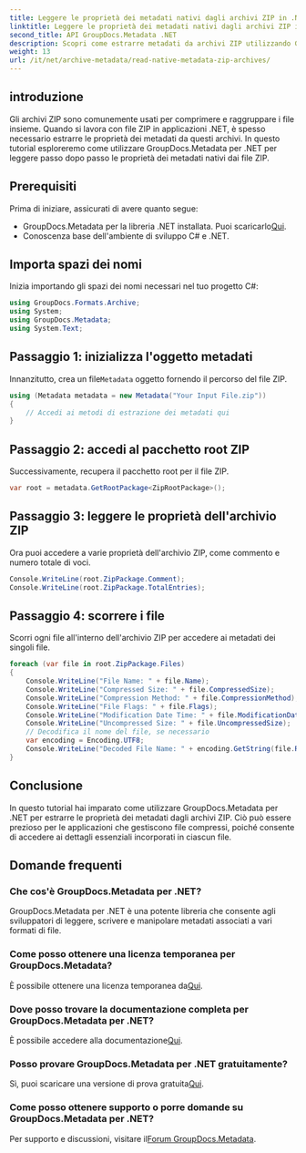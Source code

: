 ```yaml
---
title: Leggere le proprietà dei metadati nativi dagli archivi ZIP in .NET
linktitle: Leggere le proprietà dei metadati nativi dagli archivi ZIP in .NET
second_title: API GroupDocs.Metadata .NET
description: Scopri come estrarre metadati da archivi ZIP utilizzando GroupDocs.Metadata per .NET. Esplora le istruzioni dettagliate per leggere le proprietà native.
weight: 13
url: /it/net/archive-metadata/read-native-metadata-zip-archives/
---
```

## introduzione
Gli archivi ZIP sono comunemente usati per comprimere e raggruppare i file insieme. Quando si lavora con file ZIP in applicazioni .NET, è spesso necessario estrarre le proprietà dei metadati da questi archivi. In questo tutorial esploreremo come utilizzare GroupDocs.Metadata per .NET per leggere passo dopo passo le proprietà dei metadati nativi dai file ZIP.
## Prerequisiti
Prima di iniziare, assicurati di avere quanto segue:
- GroupDocs.Metadata per la libreria .NET installata. Puoi scaricarlo[Qui](https://releases.groupdocs.com/metadata/net/).
- Conoscenza base dell'ambiente di sviluppo C# e .NET.

## Importa spazi dei nomi
Inizia importando gli spazi dei nomi necessari nel tuo progetto C#:
```csharp
using GroupDocs.Formats.Archive;
using System;
using GroupDocs.Metadata;
using System.Text;
```
## Passaggio 1: inizializza l'oggetto metadati
 Innanzitutto, crea un file`Metadata` oggetto fornendo il percorso del file ZIP.
```csharp
using (Metadata metadata = new Metadata("Your Input File.zip"))
{
    // Accedi ai metodi di estrazione dei metadati qui
}
```
## Passaggio 2: accedi al pacchetto root ZIP
Successivamente, recupera il pacchetto root per il file ZIP.
```csharp
var root = metadata.GetRootPackage<ZipRootPackage>();
```
## Passaggio 3: leggere le proprietà dell'archivio ZIP
Ora puoi accedere a varie proprietà dell'archivio ZIP, come commento e numero totale di voci.
```csharp
Console.WriteLine(root.ZipPackage.Comment);
Console.WriteLine(root.ZipPackage.TotalEntries);
```
## Passaggio 4: scorrere i file
Scorri ogni file all'interno dell'archivio ZIP per accedere ai metadati dei singoli file.
```csharp
foreach (var file in root.ZipPackage.Files)
{
    Console.WriteLine("File Name: " + file.Name);
    Console.WriteLine("Compressed Size: " + file.CompressedSize);
    Console.WriteLine("Compression Method: " + file.CompressionMethod);
    Console.WriteLine("File Flags: " + file.Flags);
    Console.WriteLine("Modification Date Time: " + file.ModificationDateTime);
    Console.WriteLine("Uncompressed Size: " + file.UncompressedSize);
    // Decodifica il nome del file, se necessario
    var encoding = Encoding.UTF8;
    Console.WriteLine("Decoded File Name: " + encoding.GetString(file.RawName));
}
```

## Conclusione
In questo tutorial hai imparato come utilizzare GroupDocs.Metadata per .NET per estrarre le proprietà dei metadati dagli archivi ZIP. Ciò può essere prezioso per le applicazioni che gestiscono file compressi, poiché consente di accedere ai dettagli essenziali incorporati in ciascun file.

## Domande frequenti
### Che cos'è GroupDocs.Metadata per .NET?
GroupDocs.Metadata per .NET è una potente libreria che consente agli sviluppatori di leggere, scrivere e manipolare metadati associati a vari formati di file.
### Come posso ottenere una licenza temporanea per GroupDocs.Metadata?
 È possibile ottenere una licenza temporanea da[Qui](https://purchase.groupdocs.com/temporary-license/).
### Dove posso trovare la documentazione completa per GroupDocs.Metadata per .NET?
 È possibile accedere alla documentazione[Qui](https://tutorials.groupdocs.com/metadata/net/).
### Posso provare GroupDocs.Metadata per .NET gratuitamente?
 Sì, puoi scaricare una versione di prova gratuita[Qui](https://releases.groupdocs.com/).
### Come posso ottenere supporto o porre domande su GroupDocs.Metadata per .NET?
 Per supporto e discussioni, visitare il[Forum GroupDocs.Metadata](https://forum.groupdocs.com/c/metadata/14).